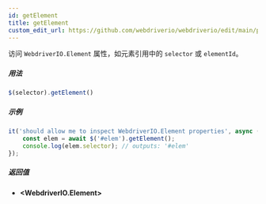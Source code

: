 ```yaml
---
id: getElement
title: getElement
custom_edit_url: https://github.com/webdriverio/webdriverio/edit/main/packages/webdriverio/src/commands/element/getElement.ts
---
```


访问 `WebdriverIO.Element` 属性，如元素引用中的 `selector` 或 `elementId`。

##### 用法

```js
$(selector).getElement()
```

##### 示例

```ts title="getElement.ts"
it('should allow me to inspect WebdriverIO.Element properties', async () => {
    const elem = await $('#elem').getElement();
    console.log(elem.selector); // outputs: '#elem'
});
```

##### 返回值

- **&lt;WebdriverIO.Element&gt;**